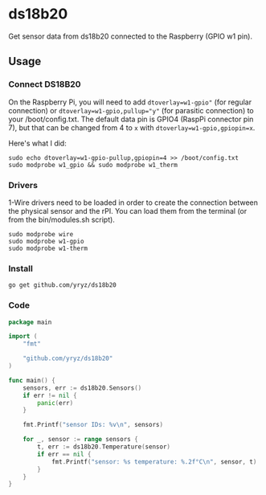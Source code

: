 # ds18b20

Get sensor data from ds18b20 connected to the Raspberry (GPIO w1 pin).

## Usage

### Connect DS18B20
On the Raspberry Pi, you will need to add `dtoverlay=w1-gpio"` (for regular connection) or `dtoverlay=w1-gpio,pullup="y"` (for parasitic connection) to your /boot/config.txt. The default data pin is GPIO4 (RaspPi connector pin 7), but that can be changed from 4 to `x` with `dtoverlay=w1-gpio,gpiopin=x`.

Here's what I did:
```
sudo echo dtoverlay=w1-gpio-pullup,gpiopin=4 >> /boot/config.txt
sudo modprobe w1_gpio && sudo modprobe w1_therm
```

### Drivers

1-Wire drivers need to be loaded in order to create the connection between the physical sensor and the rPI.
You can load them from the terminal (or from the bin/modules.sh script).

    sudo modprobe wire
    sudo modprobe w1-gpio
    sudo modprobe w1-therm

### Install
    go get github.com/yryz/ds18b20

### Code
```go
package main

import (
    "fmt"

    "github.com/yryz/ds18b20"
)

func main() {
    sensors, err := ds18b20.Sensors()
    if err != nil {
        panic(err)
    }

    fmt.Printf("sensor IDs: %v\n", sensors)

    for _, sensor := range sensors {
        t, err := ds18b20.Temperature(sensor)
        if err == nil {
            fmt.Printf("sensor: %s temperature: %.2f°C\n", sensor, t)
        }
    }
}
```
